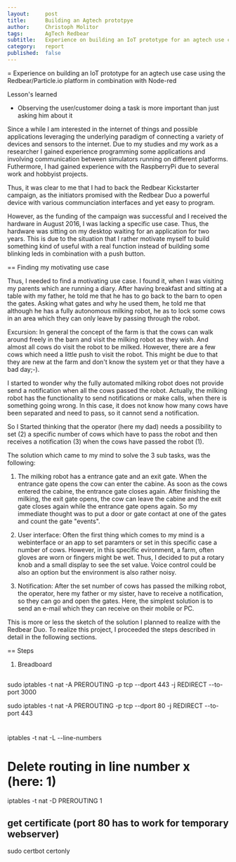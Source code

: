 ```yaml
---
layout:     post
title:      Building an Agtech prototpye
author:     Christoph Molitor
tags: 		AgTech Redbear
subtitle:  	Experience on building an IoT prototype for an agtech use case using the Redbear/Particle.io platform in combination with Node-red
category:  	report
published:	false
---
```

<!-- Start Writing Below in Markdown -->


= Experience on building an IoT prototype for an agtech use case using the Redbear/Particle.io platform in combination with Node-red

Lesson's learned
* Observing the user/customer doing a task is more important than just asking him about it

Since a while I am interested in the internet of things and possible applications leveraging the underlying paradigm of connecting a variety of devices and sensors to the internet.
Due to my studies and my work as a researcher I gained experience programming some applications and involving communication between simulators running on different platforms. Futhermore, I had gained experience with the RaspberryPi due to several work and hobbyist projects.

Thus, it was clear to me that I had to back the Redbear Kickstarter campaign, as the initiators promised with the Redbear Duo a powerful device with various communciation interfaces and yet easy to program.

However, as the funding of the campaign was successful and I received the hardware in August 2016, I was lacking a specific use case. Thus, the hardware was sitting on my desktop waiting for an application for two years. 
This is due to the situation that I rather motivate myself to build something kind of useful with a real function instead of building some blinking leds in combination with a push button.

== Finding my motivating use case

Thus, I needed to find a motivating use case. I found it, when I was visiting my parents which are running a diary. After having breakfast and sitting at a table with my father, he told me that he has to go back to the barn to open the gates.
Asking what gates and why he used them, he told me that although he has a fully autonomous milking robot, he as to lock some cows in an area which they can only leave by passing through the robot. 

Excursion: In general the concept of the farm is that the cows can walk around freely in the barn and visit the milking robot as they wish. And almost all cows do visit the robot to be milked. However, there are a few cows which need a little push to visit the robot. This might be due to that they are new at the farm and don't know the system yet or that they have a bad day;-).

I started to wonder why the fully automated milking robot does not provide send a notification when all the cows passed the robot. Actually, the milking robot has the functionality to send notifications or make calls, when there is something going wrong. In this case, it does not know how many cows have been separated and need to pass, so it cannot send a notification.

So I Started thinking that the operator (here my dad) needs a possibility to set (2) a specific number of cows which have to pass the robot and then receives a notification (3) when the cows have passed the robot (1).

The solution which came to my mind to solve the 3 sub tasks, was the following:

1) The milking robot has a entrance gate and an exit gate. When the entrance gate opens the cow can enter the cabine. As soon as the cows entered the cabine, the entrance gate closes again. After finishing the milking, the exit gate opens, the cow can leave the cabine and the exit gate closes again while the entrance gate opens again. So my immediate thought was to put a door or gate contact at one of the gates and count the gate "events".

2) User interface: Often the first thing which comes to my mind is a webinterface or an app to set paramters or set in this specific case a number of cows. However, in this specific evironment, a farm, often gloves are worn or fingers might be wet. Thus, I decided to put a rotary knob and a small display to see the set value. Voice control could be also an option but the environment is also rather noisy.

3) Notification: After the set number of cows has passed the milking robot, the operator, here my father or my sister, have to receive a notification, so they can go and open the gates. Here, the simplest solution is to send an e-mail which they can receive on their mobile or PC.

This is more or less the sketch of the solution I planned to realize with the Redbear Duo. To realize this project, I proceeded the steps described in detail in the following sections.

== Steps

1. Breadboard








##
sudo iptables -t nat -A PREROUTING -p tcp --dport 443 -j REDIRECT --to-port 3000

sudo iptables -t nat -A PREROUTING -p tcp --dport 80 -j REDIRECT --to-port 443

#
iptables -t nat -L --line-numbers

# Delete routing in line number x (here: 1)
iptables -t nat -D PREROUTING 1


## get certificate (port 80 has to work for temporary webserver)
sudo certbot certonly

